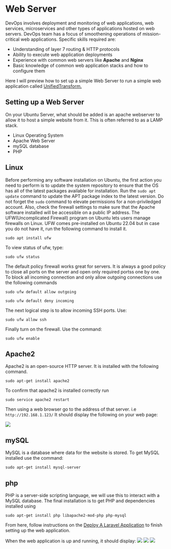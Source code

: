 # Web Server

DevOps involves deployment and monitoring of web applications, web services, microservices and other types of applications hosted on web servers.
DevOps team has a focus of smoothening operations of mission-critical web applications. Specific skills required are:
* Understanding of layer 7 routing & HTTP protocols
* Ability to execute web application deployments
* Experience with common web servers like **Apache** and **Nginx**
* Basic knowledge of common web application stacks and how to configure them

Here I will preview how to set up a simple Web Server to run a simple web application called [UnifiedTransform.](https://github.com/changeweb/Unifiedtransform) 

## Setting up a Web Server

On your Ubuntu Server, what should be added is an apache webserver to allow it to host a simple website from it. This is often referred to as a LAMP stack. 
* Linux Operating System
* Apache Web Server
* mySQL database
* PHP

## Linux 

Before performing any software installation on Ubuntu, the first action you need to perform is to update the system repository to ensure that the OS has all of the latest packages available for installation.
Run the `sudo apt update` command to update the APT package index to the latest version. Do not forget the `sudo` command to elevate permissions for a non-priviledged account.
Also, check the firewall settings to make sure that the Apache software installed will be accessible on a public IP address. The UFW(Uncomplicated Firewall) program on Ubuntu lets users manage firewalls on Linux.
UFW comes pre-installed on Ubuntu 22.04 but in case you do not have it, run the following command to install it.
```
sudo apt install ufw
```
To view status of ufw, type:
```
sudo ufw status
```
The default policy firewall works great for servers. It is always a good policy to close all ports on the server and open only required portss one by one. To block all incoming connection and only allow outgoing connections use the following commands
```
sudo ufw default allow outgoing
```
```
sudo ufw default deny incoming
```
The next logical step is to allow incoming SSH ports. Use:
```
sudo ufw allow ssh
```
Finally turn on the firewall. Use the command:
```
sudo ufw enable
```

## Apache2

Apache2 is an open-source HTTP server. It is installed with the following command.
```
sudo apt-get install apache2
```
To confirm that apache2 is installed correctly run 
```
sudo service apache2 restart
```
Then using a web browser go to the address of that server. i.e `http://192.168.1.123/`
It should display the following on your web page:

![](https://github.com/Topsideboss2/DevOps-Projects/blob/master/images/web_server1.png)

## mySQL

MySQL is a database where data for the website is stored. To get MySQL installed use the command:
```
sudo apt-get install mysql-server
```

## php
PHP is a server-side scripting language, we will use this to interact with a MySQL database. The final installation is to get PHP and dependencies installed using 
```
sudo apt-get install php libapache2-mod-php php-mysql
```

From here, follow instructions on the [Deploy A Laravel Application](https://github.com/Topsideboss2/DevOps-Projects/blob/master/deploy-Laravel_Application.md) to finish setting up the web application. 

When the web application is up and running, it should display:
![](https://github.com/Topsideboss2/DevOps-Projects/blob/master/images/web_server2.png)
![](https://github.com/Topsideboss2/DevOps-Projects/blob/master/images/web_server3.png)
![](https://github.com/Topsideboss2/DevOps-Projects/blob/master/images/web_server4.png)